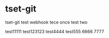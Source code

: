 # tset-git
tset-git
test webhook
tece once
test two

test11111
test123123
test4444
test555
6666
7777
